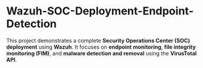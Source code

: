 # Wazuh-SOC-Deployment-Endpoint-Detection
This project demonstrates a complete **Security Operations Center (SOC) deployment** using **Wazuh**.   It focuses on **endpoint monitoring**, **file integrity monitoring (FIM)**, and **malware detection and removal** using the **VirusTotal API**.
